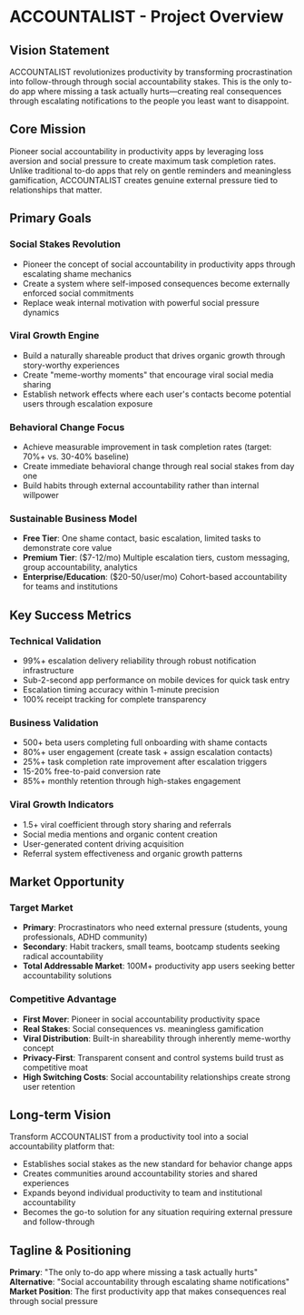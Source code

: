 # ACCOUNTALIST - Project Overview

## Vision Statement

ACCOUNTALIST revolutionizes productivity by transforming procrastination into follow-through through social accountability stakes. This is the only to-do app where missing a task actually hurts—creating real consequences through escalating notifications to the people you least want to disappoint.

## Core Mission

Pioneer social accountability in productivity apps by leveraging loss aversion and social pressure to create maximum task completion rates. Unlike traditional to-do apps that rely on gentle reminders and meaningless gamification, ACCOUNTALIST creates genuine external pressure tied to relationships that matter.

## Primary Goals

### Social Stakes Revolution

- Pioneer the concept of social accountability in productivity apps through escalating shame mechanics
- Create a system where self-imposed consequences become externally enforced social commitments
- Replace weak internal motivation with powerful social pressure dynamics

### Viral Growth Engine

- Build a naturally shareable product that drives organic growth through story-worthy experiences
- Create "meme-worthy moments" that encourage viral social media sharing
- Establish network effects where each user's contacts become potential users through escalation exposure

### Behavioral Change Focus

- Achieve measurable improvement in task completion rates (target: 70%+ vs. 30-40% baseline)
- Create immediate behavioral change through real social stakes from day one
- Build habits through external accountability rather than internal willpower

### Sustainable Business Model

- **Free Tier**: One shame contact, basic escalation, limited tasks to demonstrate core value
- **Premium Tier**: ($7-12/mo) Multiple escalation tiers, custom messaging, group accountability, analytics
- **Enterprise/Education**: ($20-50/user/mo) Cohort-based accountability for teams and institutions

## Key Success Metrics

### Technical Validation

- 99%+ escalation delivery reliability through robust notification infrastructure
- Sub-2-second app performance on mobile devices for quick task entry
- Escalation timing accuracy within 1-minute precision
- 100% receipt tracking for complete transparency

### Business Validation

- 500+ beta users completing full onboarding with shame contacts
- 80%+ user engagement (create task + assign escalation contacts)
- 25%+ task completion rate improvement after escalation triggers
- 15-20% free-to-paid conversion rate
- 85%+ monthly retention through high-stakes engagement

### Viral Growth Indicators

- 1.5+ viral coefficient through story sharing and referrals
- Social media mentions and organic content creation
- User-generated content driving acquisition
- Referral system effectiveness and organic growth patterns

## Market Opportunity

### Target Market

- **Primary**: Procrastinators who need external pressure (students, young professionals, ADHD community)
- **Secondary**: Habit trackers, small teams, bootcamp students seeking radical accountability
- **Total Addressable Market**: 100M+ productivity app users seeking better accountability solutions

### Competitive Advantage

- **First Mover**: Pioneer in social accountability productivity space
- **Real Stakes**: Social consequences vs. meaningless gamification
- **Viral Distribution**: Built-in shareability through inherently meme-worthy concept
- **Privacy-First**: Transparent consent and control systems build trust as competitive moat
- **High Switching Costs**: Social accountability relationships create strong user retention

## Long-term Vision

Transform ACCOUNTALIST from a productivity tool into a social accountability platform that:

- Establishes social stakes as the new standard for behavior change apps
- Creates communities around accountability stories and shared experiences
- Expands beyond individual productivity to team and institutional accountability
- Becomes the go-to solution for any situation requiring external pressure and follow-through

## Tagline & Positioning

**Primary**: "The only to-do app where missing a task actually hurts"
**Alternative**: "Social accountability through escalating shame notifications"
**Market Position**: The first productivity app that makes consequences real through social pressure
